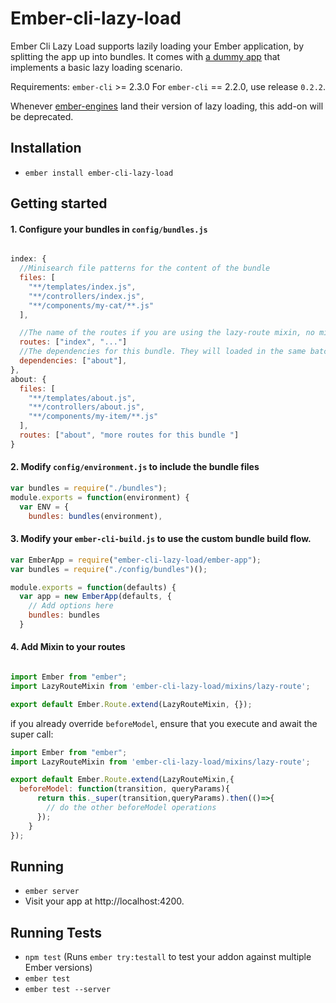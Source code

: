 # Ember-cli-lazy-load

Ember Cli Lazy Load supports lazily loading your Ember application, by splitting the app up into bundles. It comes with [a dummy app](https://github.com/duizendnegen/ember-cli-lazy-load/tree/master/tests/dummy) that implements a basic lazy loading scenario.

Requirements: `ember-cli` >= 2.3.0
For `ember-cli` == 2.2.0, use release `0.2.2`.

Whenever [ember-engines](https://github.com/dgeb/ember-engines) land their version of lazy loading, this add-on will be deprecated.

## Installation

* `ember install ember-cli-lazy-load`

## Getting started

#### 1. Configure your bundles in `config/bundles.js`

```javascript

index: {
  //Minisearch file patterns for the content of the bundle
  files: [
    "**/templates/index.js",
    "**/controllers/index.js",
    "**/components/my-cat/**.js"
  ],

  //The name of the routes if you are using the lazy-route mixin, no minisearch expressions are allowed here.
  routes: ["index", "..."]
  //The dependencies for this bundle. They will loaded in the same batch as the actual bundle
  dependencies: ["about"],
},
about: {
  files: [
    "**/templates/about.js",
    "**/controllers/about.js",
    "**/components/my-item/**.js"
  ],
  routes: ["about", "more routes for this bundle "]
}
```



#### 2. Modify `config/environment.js` to include the bundle files

```javascript
var bundles = require("./bundles");
module.exports = function(environment) {
  var ENV = {
    bundles: bundles(environment),
```

#### 3. Modify your `ember-cli-build.js` to use the custom bundle build flow.

```javascript
var EmberApp = require("ember-cli-lazy-load/ember-app");
var bundles = require("./config/bundles")();

module.exports = function(defaults) {
  var app = new EmberApp(defaults, {
    // Add options here
    bundles: bundles
  }
```

#### 4. Add Mixin to your routes

```javascript

import Ember from "ember";
import LazyRouteMixin from 'ember-cli-lazy-load/mixins/lazy-route';

export default Ember.Route.extend(LazyRouteMixin, {});

```

if you already override `beforeModel`, ensure that you execute and await the super call:

```javascript
import Ember from "ember";
import LazyRouteMixin from 'ember-cli-lazy-load/mixins/lazy-route';

export default Ember.Route.extend(LazyRouteMixin,{
  beforeModel: function(transition, queryParams){
      return this._super(transition,queryParams).then(()=>{
        // do the other beforeModel operations
      });
    }
});
```

## Running

* `ember server`
* Visit your app at http://localhost:4200.

## Running Tests

* `npm test` (Runs `ember try:testall` to test your addon against multiple Ember versions)
* `ember test`
* `ember test --server`
